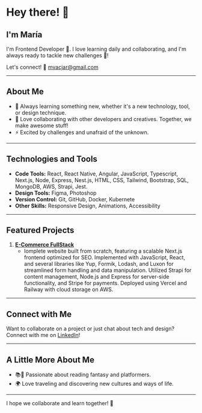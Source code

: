 # Hey there! 👋

## I'm María

I'm Frontend Developer 🌟. I love learning daily and collaborating, and I'm always ready to tackle new challenges 💪!

Let's connect! 📩 mvacjar@gmail.com 

---

## About Me

- 🌱 Always learning something new, whether it's a new technology, tool, or design technique.
- 👯 Love collaborating with other developers and creatives. Together, we make awesome stuff!
- ⚡️ Excited by challenges and unafraid of the unknown.

---

## Technologies and Tools

- **Code Tools:** React, React Native, Angular, JavaScript, Typescript, Next.js, Node, Express, Nest.js, HTML, CSS, Tailwind, Bootstrap, SQL, MongoDB, AWS, Strapi, Jest.
- **Design Tools:** Figma, Photoshop
- **Version Control:** Git, GitHub, Docker, Kubernete
- **Other Skills:** Responsive Design, Animations, Accessibility

---

## Featured Projects

1. **[E-Commerce FullStack]((https://inksired.vercel.app/))**
   - Iomplete website built from scratch, featuring a scalable Next.js frontend optimized for SEO. Implemented with JavaScript, React, and several libraries like Yup, Formik, Lodash, and Luxon for streamlined form handling and data manipulation. Utilized Strapi for content management, Node.js and Express for server-side functionality, and Stripe for payments. Deployed using Vercel and Railway with cloud storage on AWS.

---

## Connect with Me

Want to collaborate on a project or just chat about tech and design? Connect with me on [LinkedIn](https://www.linkedin.com/in/mvacjar/)!

---

## A Little More About Me

- 📚👾 Passionate about reading fantasy and platformers.
- 🌍 Love traveling and discovering new cultures and ways of life.

---

I hope we collaborate and learn together! 🚀


